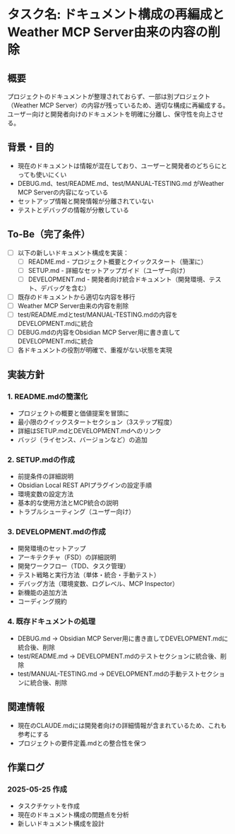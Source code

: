 # タスク名: ドキュメント構成の再編成とWeather MCP Server由来の内容の削除

## 概要
プロジェクトのドキュメントが整理されておらず、一部は別プロジェクト（Weather MCP Server）の内容が残っているため、適切な構成に再編成する。ユーザー向けと開発者向けのドキュメントを明確に分離し、保守性を向上させる。

## 背景・目的
- 現在のドキュメントは情報が混在しており、ユーザーと開発者のどちらにとっても使いにくい
- DEBUG.md、test/README.md、test/MANUAL-TESTING.md がWeather MCP Serverの内容になっている
- セットアップ情報と開発情報が分離されていない
- テストとデバッグの情報が分散している

## To-Be（完了条件）
- [ ] 以下の新しいドキュメント構成を実装：
  - [ ] README.md - プロジェクト概要とクイックスタート（簡潔に）
  - [ ] SETUP.md - 詳細なセットアップガイド（ユーザー向け）
  - [ ] DEVELOPMENT.md - 開発者向け統合ドキュメント（開発環境、テスト、デバッグを含む）
- [ ] 既存のドキュメントから適切な内容を移行
- [ ] Weather MCP Server由来の内容を削除
- [ ] test/README.mdとtest/MANUAL-TESTING.mdの内容をDEVELOPMENT.mdに統合
- [ ] DEBUG.mdの内容をObsidian MCP Server用に書き直してDEVELOPMENT.mdに統合
- [ ] 各ドキュメントの役割が明確で、重複がない状態を実現

## 実装方針

### 1. README.mdの簡潔化
- プロジェクトの概要と価値提案を冒頭に
- 最小限のクイックスタートセクション（3ステップ程度）
- 詳細はSETUP.mdとDEVELOPMENT.mdへのリンク
- バッジ（ライセンス、バージョンなど）の追加

### 2. SETUP.mdの作成
- 前提条件の詳細説明
- Obsidian Local REST APIプラグインの設定手順
- 環境変数の設定方法
- 基本的な使用方法とMCP統合の説明
- トラブルシューティング（ユーザー向け）

### 3. DEVELOPMENT.mdの作成
- 開発環境のセットアップ
- アーキテクチャ（FSD）の詳細説明
- 開発ワークフロー（TDD、タスク管理）
- テスト戦略と実行方法（単体・統合・手動テスト）
- デバッグ方法（環境変数、ログレベル、MCP Inspector）
- 新機能の追加方法
- コーディング規約

### 4. 既存ドキュメントの処理
- DEBUG.md → Obsidian MCP Server用に書き直してDEVELOPMENT.mdに統合後、削除
- test/README.md → DEVELOPMENT.mdのテストセクションに統合後、削除
- test/MANUAL-TESTING.md → DEVELOPMENT.mdの手動テストセクションに統合後、削除

## 関連情報
- 現在のCLAUDE.mdには開発者向けの詳細情報が含まれているため、これも参考にする
- プロジェクトの要件定義.mdとの整合性を保つ

## 作業ログ
### 2025-05-25 作成
- タスクチケットを作成
- 現在のドキュメント構成の問題点を分析
- 新しいドキュメント構成を設計